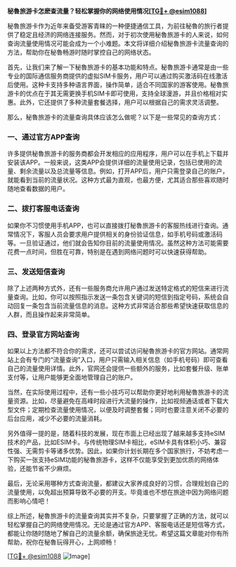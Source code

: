 **秘魯旅游卡怎麽查流量？轻松掌握你的网络使用情况[[TG💪+ @esim1088](https://t.me/s/esim1088)]**

秘魯旅游卡作为近年来备受游客青睐的一种便捷通信工具，为前往秘魯的旅行者提供了稳定且经济的网络连接服务。然而，对于初次使用秘魯旅游卡的人来说，如何查询流量使用情况可能会成为一个小难题。本文将详细介绍秘魯旅游卡流量查询的方法，帮助你在秘魯畅游时随时掌控自己的网络状态。

首先，让我们来了解一下秘魯旅游卡的基本功能和特点。秘魯旅游卡通常是由一些专业的国际通信服务商提供的虚拟SIM卡服务，用户可以通过购买激活码在线激活后使用。这种卡支持多种语言界面，操作简单，适合不同国家的游客使用。秘魯旅游卡的优点在于其无需更换手机SIM卡即可使用，支持全球漫游，并且价格相对实惠。此外，它还提供了多种流量套餐选择，用户可以根据自己的需求灵活调整。

那么，秘魯旅游卡的流量查询具体应该怎么做呢？以下是一些常见的查询方式：

### 一、通过官方APP查询

许多提供秘魯旅游卡的服务商都会开发相应的应用程序，用户可以在手机上下载并安装该APP。一般来说，这类APP会提供详细的流量使用记录，包括已使用的流量、剩余流量以及总流量等信息。例如，打开APP后，用户只需登录自己的账户，就能看到当前的流量状况。这种方式最为直观，也最方便，尤其适合那些喜欢随时随地查看数据的用户。

### 二、拨打客服电话查询

如果你不习惯使用手机APP，也可以直接拨打秘魯旅游卡的客服热线进行查询。通常情况下，客服人员会要求用户提供相关的身份验证信息，如手机号码或激活码等。一旦验证通过，他们就会告知你目前的流量使用情况。虽然这种方法可能需要花费一点时间，但胜在可靠，特别是在遇到网络问题时可以快速获得帮助。

### 三、发送短信查询

除了上述两种方式外，还有一些服务商允许用户通过发送特定格式的短信来进行流量查询。比如，你可以按照指示发送一条包含关键词的短信到指定号码，系统会自动回复一条包含当前流量信息的消息。这种方式非常适合那些希望快速获取信息的人群，而且操作起来非常简单。

### 四、登录官方网站查询

如果以上方法都不符合你的需求，还可以尝试访问秘魯旅游卡的官方网站。通常网站上会有专门的“流量查询”入口，用户只需输入相关信息（如手机号码）即可查看自己的流量使用详情。此外，官网还会提供一些额外的服务，比如套餐升级、账单支付等，让用户能够更全面地管理自己的账户。

当然，在实际使用过程中，还有一些小技巧可以帮助你更好地利用秘魯旅游卡的流量资源。比如，尽量避免在高峰时段进行大流量的操作，比如视频通话或者下载大型文件；定期检查流量使用情况，以便及时调整套餐；同时也要注意关闭不必要的后台应用，减少不必要的流量消耗。

另外值得一提的是，随着科技的发展，现在市面上已经出现了越来越多支持eSIM技术的产品，比如ESIM卡。与传统物理SIM卡相比，eSIM卡具有体积小巧、兼容性强、无需剪卡等诸多优势。因此，如果你计划长期在多个国家旅行，不妨考虑一下购买一张支持eSIM功能的秘魯旅游卡，这样不仅能享受到更加优质的网络体验，还能节省不少麻烦。

最后，无论采用哪种方式查询流量，都建议大家养成良好的习惯，合理规划自己的流量使用，以免超出预算导致不必要的开支。毕竟谁也不想在旅途中因为网络问题而影响心情吧！

综上所述，秘魯旅游卡的流量查询其实并不复杂，只要掌握了正确的方法，就可以轻松掌握自己的网络使用情况。无论是通过官方APP、客服电话还是短信等方式，都能让你随时随地了解自己的流量余额，确保旅途无忧。希望这篇文章能对你有所帮助，祝你在秘魯玩得开心，上网顺畅！

[[TG💪+ @esim1088](https://t.me/s/esim1088) ![Image](https://i.postimg.cc/4NQfJmqS/Snipaste-2025-05-13-00-14-12.png)]